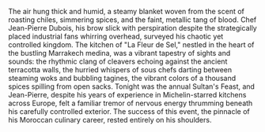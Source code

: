 The air hung thick and humid, a steamy blanket woven from the scent of roasting chiles, simmering spices, and the faint, metallic tang of blood.  Chef Jean-Pierre Dubois, his brow slick with perspiration despite the strategically placed industrial fans whirring overhead, surveyed his chaotic yet controlled kingdom.  The kitchen of "La Fleur de Sel," nestled in the heart of the bustling Marrakech medina, was a vibrant tapestry of sights and sounds:  the rhythmic clang of cleavers echoing against the ancient terracotta walls, the hurried whispers of sous chefs darting between steaming woks and bubbling tagines, the vibrant colors of a thousand spices spilling from open sacks.  Tonight was the annual Sultan's Feast, and Jean-Pierre, despite his years of experience in Michelin-starred kitchens across Europe, felt a familiar tremor of nervous energy thrumming beneath his carefully controlled exterior.  The success of this event, the pinnacle of his Moroccan culinary career, rested entirely on his shoulders.
